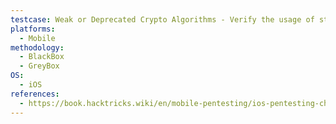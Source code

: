 ```yaml
---
testcase: Weak or Deprecated Crypto Algorithms - Verify the usage of strong cryptography and absence of deprecated algorithms for data protection
platforms: 
  - Mobile
methodology: 
  - BlackBox
  - GreyBox
OS:
  - iOS
references:
  - https://book.hacktricks.wiki/en/mobile-pentesting/ios-pentesting-checklist.html
---
```


